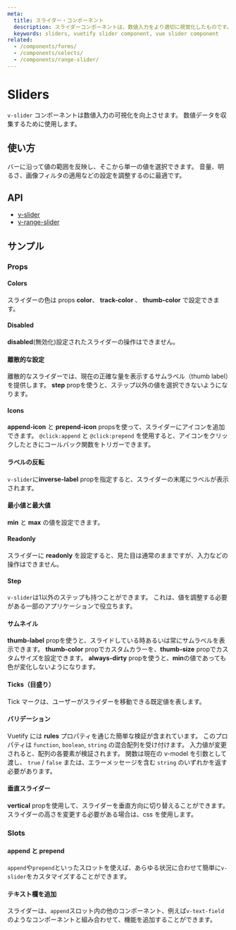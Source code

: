 ```yaml
---
meta:
  title: スライダー・コンポーネント
  description: スライダーコンポーネントは、数値入力をより適切に視覚化したものです。 数値データを収集するために使用します。
  keywords: sliders, vuetify slider component, vue slider component
related:
  - /components/forms/
  - /components/selects/
  - /components/range-slider/
---
```


# Sliders

`v-slider` コンポーネントは数値入力の可視化を向上させます。 数値データを収集するために使用します。

<entry-ad />

## 使い方

バーに沿って値の範囲を反映し、そこから単一の値を選択できます。 音量、明るさ、画像フィルタの適用などの設定を調整するのに最適です。

<usage name="v-slider" />

## API

- [v-slider](/api/v-slider)
- [v-range-slider](/api/v-range-slider)

<inline-api page="components/sliders" />

## サンプル

### Props

#### Colors

スライダーの色は props **color**、 **track-color** 、 **thumb-color** で設定できます。

<example file="v-slider/prop-colors" />

#### Disabled

**disabled**(無効化)設定されたスライダーの操作はできません。

<example file="v-slider/prop-disabled" />

#### 離散的な設定

離散的なスライダーでは、現在の正確な量を表示するサムラベル（thumb label）を提供します。 **step** propを使うと、ステップ以外の値を選択できないようになります。

<example file="v-slider/prop-discrete" />

#### Icons

**append-icon** と **prepend-icon** propsを使って、スライダーにアイコンを追加できます。 `@click:append` と `@click:prepend` を使用すると、アイコンをクリックしたときにコールバック関数をトリガーできます。

<example file="v-slider/prop-icons" />

#### ラベルの反転

`v-slider`に**inverse-label** propを指定すると、スライダーの末尾にラベルが表示されます。

<example file="v-slider/prop-inverse-label" />

#### 最小値と最大値

**min** と **max** の値を設定できます。

<example file="v-slider/prop-min-and-max" />

#### Readonly

スライダーに **readonly** を設定すると、見た目は通常のままですが、入力などの操作はできません。

<example file="v-slider/prop-readonly" />

#### Step

`v-slider`は1以外のステップも持つことができます。 これは、値を調整する必要がある一部のアプリケーションで役立ちます。

<example file="v-slider/prop-step" />

#### サムネイル

**thumb-label** propを使うと、スライドしている時あるいは常にサムラベルを表示できます。 **thumb-color** propでカスタムカラーを、**thumb-size** propでカスタムサイズを設定できます。 **always-dirty** propを使うと、**min**の値であっても色が変化しないようになります。

<example file="v-slider/prop-thumb" />

#### Ticks（目盛り）

Tick マークは、ユーザーがスライダーを移動できる既定値を表します。

<example file="v-slider/prop-ticks" />

#### バリデーション

Vuetify には **rules** プロパティを通じた簡単な検証が含まれています。 このプロパティは `function`, `boolean`, `string` の混合配列を受け付けます。 入力値が変更されると、配列の各要素が検証されます。 関数は現在の v-model を引数として渡し、 `true` / `false` または、エラーメッセージを含む `string` のいずれかを返す必要があります。

<example file="v-slider/prop-validation" />

#### 垂直スライダー

**vertical** propを使用して、スライダーを垂直方向に切り替えることができます。 スライダーの高さを変更する必要がある場合は、css を使用します。

<example file="v-slider/prop-vertical" />

### Slots

#### append と prepend

`append`や`prepend`といったスロットを使えば、あらゆる状況に合わせて簡単に`v-slider`をカスタマイズすることができます。

<example file="v-slider/slot-append-and-prepend" />

#### テキスト欄を追加

スライダーは、`append`スロット内の他のコンポーネント、例えば`v-text-field`のようなコンポーネントと組み合わせて、機能を追加することができます。

<example file="v-slider/slot-append-text-field" />

<backmatter />
